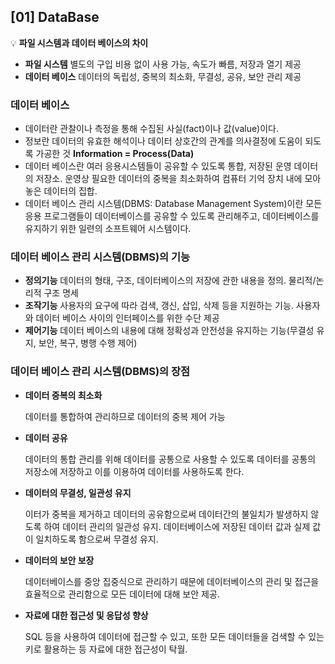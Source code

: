 ## [01] DataBase

💡 **파일 시스템과 데이터 베이스의 차이**

- **파일 시스템**  별도의 구입 비용 없이 사용 가능, 속도가 빠름, 저장과 열기 제공
- **데이터 베이스**  데이터의 독립성, 중복의 최소화, 무결성, 공유, 보안 관리 제공



### 데이터 베이스

- 데이터란 관찰이나 측정을 통해 수집된 사실(fact)이나 값(value)이다.
- 정보란 데이터의 유효한 해석이나 데이터 상호간의 관계를 의사결정에 도움이 되도록 가공한 것 **Information = Process(Data)**
- 데이터 베이스란 여러 응용시스템들이 공유할 수 있도록 통합, 저장된 운영 데이터의 저장소. 운영상 필요한 데이터의 중복을 최소화하여 컴퓨터 기억 장치 내에 모아놓은 데이터의 집합.
- 데이터 베이스 관리 시스템(DBMS: Database Management System)이란 모든 응용 프로그램들이 데이터베이스를 공유할 수 있도록 관리해주고, 데이터베이스를 유지하기 위한 일련의 소프트웨어 시스템이다.



### 데이터 베이스 관리 시스템(DBMS)의 기능

- **정의기능**  데이터의 형태, 구조, 데이터베이스의 저장에 관한 내용을 정의. 물리적/논리적 구조 명세
- **조작기능**  사용자의 요구에 따라 검색, 갱신, 삽입, 삭제 등을 지원하는 기능. 사용자와 데이터 베이스 사이의 인터페이스를 위한 수단 제공
- **제어기능**  데이터 베이스의 내용에 대해 정확성과 안전성을 유지하는 기능(무결성 유지, 보안, 복구, 병행 수행 제어)



### 데이터 베이스 관리 시스템(DBMS)의 장점

- **데이터 중복의 최소화** 

  데이터를 통합하여 관리하므로 데이터의 중복 제어 가능

- **데이터 공유** 

  데이터의 통합 관리를 위해 데이터를 공통으로 사용할 수 있도록 데이터를 공통의 저장소에 저장하고 이를 이용하여 데이터를 사용하도록 한다.

- **데이터의 무결성, 일관성 유지** 

  이터가 중복을 제거하고 데이터의 공유함으로써 데이터간의 불일치가 발생하지 않도록 하여 데이터 관리의 일관성 유지. 데이터베이스에 저장된 데이터 값과 실제 값이 일치하도록 함으로써 무결성 유지.

- **데이터의 보안 보장** 

  데이터베이스를 중앙 집중식으로 관리하기 때문에 데이터베이스의 관리 및 접근을 효율적으로 관리함으로 모든 데이터에 대해 보안 제공. 

- **자료에 대한 접근성 및 응답성 향상** 

  SQL 등을 사용하여 데이터에 접근할 수 있고, 또한 모든 데이터들을 검색할 수 있는 키로 활용하는 등 자료에 대한 접근성이 탁월.